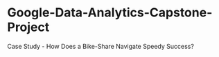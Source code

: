 # Google-Data-Analytics-Capstone-Project
Case Study - How Does a Bike-Share Navigate Speedy Success?
